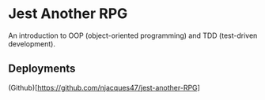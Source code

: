# Jest Another RPG
An introduction to OOP (object-oriented programming) and TDD (test-driven development).

## Deployments
(Github)[https://github.com/njacques47/jest-another-RPG]
